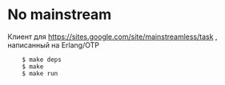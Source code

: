 # No mainstream #

Клиент для https://sites.google.com/site/mainstreamless/task , написанный на Erlang/OTP

```
    $ make deps
    $ make
    $ make run
```
